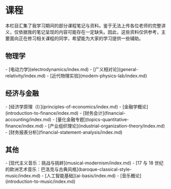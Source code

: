# 课程

本栏目汇集了我学习期间的部分课程笔记与资料。鉴于无法上传各位老师的完整讲义，仅依据我的笔记呈现的内容可能存在一定缺失。因此，这些资料仅供参考，主要面向正在修习相关课程的同学，希望能为大家的学习提供一些辅助。

## 物理学

<div class="grid cards" markdown>
- [电动力学](electrodynamics/index.md)
- [广义相对论](general-relativity/index.md)
- [近代物理实验](modern-physics-lab/index.md)
</div>



## 经济与金融

<div class="grid cards" markdown>
- [经济学原理（I）](principles-of-economics/index.md)
- [金融学概论](introduction-to-finance/index.md)
- [财务会计](financial-accounting/index.md)
- [量化金融专题](topics-quantitative-finance/index.md)
- [产业组织理论](industrial-organization-theory/index.md)
- [财务报表分析](financial-statement-analysis/index.md)
</div>




## 其他

<div class="grid cards" markdown>
- [现代主义音乐：挑战与挑衅](musical-modernism/index.md)
- [17 与 18 世纪的欧洲艺术音乐：巴洛克与古典风格](baroque-classical-style-music/index.md)
- [人工智能基础](ai-basis/index.md)
- [音乐概论](introduction-to-music/index.md)
</div>